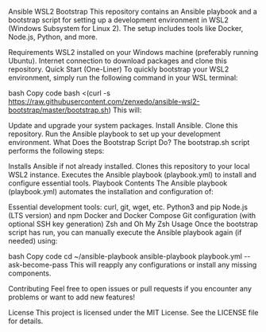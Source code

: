 Ansible WSL2 Bootstrap
This repository contains an Ansible playbook and a bootstrap script for setting up a development environment in WSL2 (Windows Subsystem for Linux 2). The setup includes tools like Docker, Node.js, Python, and more.

Requirements
WSL2 installed on your Windows machine (preferably running Ubuntu).
Internet connection to download packages and clone this repository.
Quick Start (One-Liner)
To quickly bootstrap your WSL2 environment, simply run the following command in your WSL terminal:

bash
Copy code
bash <(curl -s https://raw.githubusercontent.com/zenxedo/ansible-wsl2-bootstrap/master/bootstrap.sh)
This will:

Update and upgrade your system packages.
Install Ansible.
Clone this repository.
Run the Ansible playbook to set up your development environment.
What Does the Bootstrap Script Do?
The bootstrap.sh script performs the following steps:

Installs Ansible if not already installed.
Clones this repository to your local WSL2 instance.
Executes the Ansible playbook (playbook.yml) to install and configure essential tools.
Playbook Contents
The Ansible playbook (playbook.yml) automates the installation and configuration of:

Essential development tools: curl, git, wget, etc.
Python3 and pip
Node.js (LTS version) and npm
Docker and Docker Compose
Git configuration (with optional SSH key generation)
Zsh and Oh My Zsh
Usage
Once the bootstrap script has run, you can manually execute the Ansible playbook again (if needed) using:

bash
Copy code
cd ~/ansible-playbook
ansible-playbook playbook.yml --ask-become-pass
This will reapply any configurations or install any missing components.

Contributing
Feel free to open issues or pull requests if you encounter any problems or want to add new features!

License
This project is licensed under the MIT License. See the LICENSE file for details.